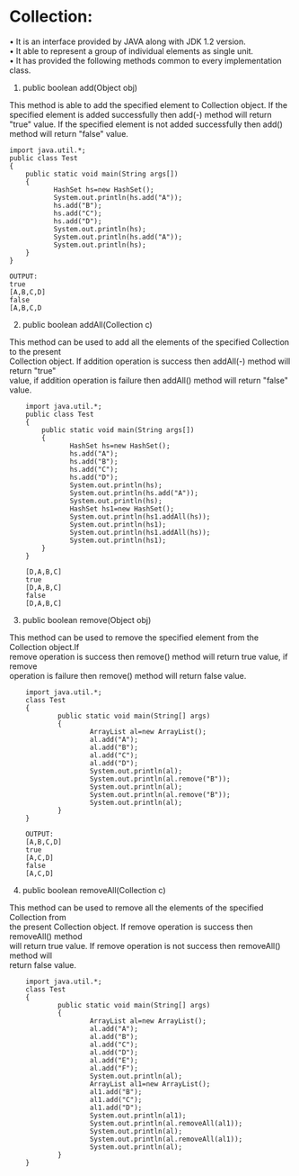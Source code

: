 # Collection:

• It is an interface provided by JAVA along with JDK 1.2 version.  
• It able to represent a group of individual elements as single unit.  
• It has provided the following methods common to every implementation class.  

1. public boolean add(Object obj)  

This method is able to add the specified element to Collection object. If the specified 
element is added successfully then add(-) method will return "true" value. If the specified 
element is not added successfully then add() method will return "false" value.

    import java.util.*;
    public class Test
    {
        public static void main(String args[])
        {
               HashSet hs=new HashSet(); 
               System.out.println(hs.add("A")); 
               hs.add("B"); 
               hs.add("C"); 
               hs.add("D"); 
               System.out.println(hs); 
               System.out.println(hs.add("A")); 
               System.out.println(hs);
        }
    }
    
    OUTPUT: 
    true
    [A,B,C,D]
    false
    [A,B,C,D
    
2. public boolean addAll(Collection c)  

This method can be used to add all the elements of the specified Collection to the present  
Collection object. If addition operation is success then addAll(-) method will return "true"  
value, if addition operation is failure then addAll() method will return "false" value.  

        import java.util.*;
        public class Test
        {
            public static void main(String args[])
            {
                   HashSet hs=new HashSet(); 
                   hs.add("A"); 
                   hs.add("B"); 
                   hs.add("C"); 
                   hs.add("D"); 
                   System.out.println(hs); 
                   System.out.println(hs.add("A")); 
                   System.out.println(hs);
                   HashSet hs1=new HashSet(); 
                   System.out.println(hs1.addAll(hs)); 
                   System.out.println(hs1); 
                   System.out.println(hs1.addAll(hs)); 
                   System.out.println(hs1);
            }
        }
        
        [D,A,B,C]
        true
        [D,A,B,C]
        false
        [D,A,B,C]

3. public boolean remove(Object obj)  

This method can be used to remove the specified element from the Collection object.If  
remove operation is success then remove() method will return true value, if remove   
operation is failure then remove() method will return false value.  

        import java.util.*; 
        class Test 
        { 
                public static void main(String[] args) 
                { 
                        ArrayList al=new ArrayList(); 
                        al.add("A"); 
                        al.add("B"); 
                        al.add("C"); 
                        al.add("D"); 
                        System.out.println(al); 
                        System.out.println(al.remove("B")); 
                        System.out.println(al); 
                        System.out.println(al.remove("B")); 
                        System.out.println(al); 
                } 
        } 
        
        OUTPUT:
        [A,B,C,D]
        true
        [A,C,D]
        false
        [A,C,D]
        
4. public boolean removeAll(Collection c)  

This method can be used to remove all the elements of the specified Collection from   
the present Collection object. If remove operation is success then removeAll() method   
will return true value. If remove operation is not success then removeAll() method will  
return false value.        

        import java.util.*; 
        class Test 
        { 
                public static void main(String[] args) 
                { 
                        ArrayList al=new ArrayList(); 
                        al.add("A"); 
                        al.add("B"); 
                        al.add("C"); 
                        al.add("D"); 
                        al.add("E"); 
                        al.add("F"); 
                        System.out.println(al); 
                        ArrayList al1=new ArrayList(); 
                        al1.add("B"); 
                        al1.add("C"); 
                        al1.add("D"); 
                        System.out.println(al1); 
                        System.out.println(al.removeAll(al1)); 
                        System.out.println(al); 
                        System.out.println(al.removeAll(al1)); 
                        System.out.println(al); 
                } 
        }
